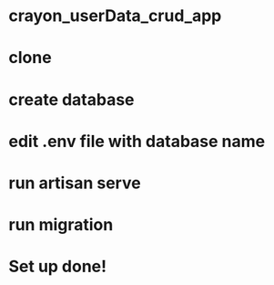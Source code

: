 # crayon_userData_crud_app
# clone
# create database
# edit .env file with database name
# run artisan serve
# run migration

# Set up done!